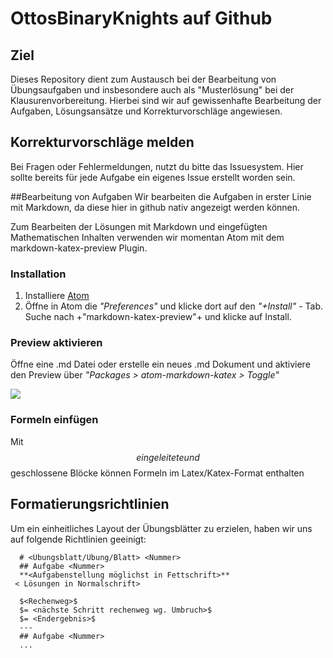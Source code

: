 # OttosBinaryKnights auf Github
## Ziel
Dieses Repository dient zum Austausch bei der Bearbeitung von Übungsaufgaben und insbesondere auch als "Musterlösung" bei der Klausurenvorbereitung. Hierbei sind wir auf gewissenhafte Bearbeitung der Aufgaben, Lösungsansätze und Korrekturvorschläge angewiesen.

## Korrekturvorschläge melden
Bei Fragen oder Fehlermeldungen, nutzt du bitte das Issuesystem. Hier sollte bereits für jede Aufgabe ein eigenes Issue erstellt worden sein.

##Bearbeitung von Aufgaben
Wir bearbeiten die Aufgaben in erster Linie mit Markdown, da diese hier in github nativ angezeigt werden können. 

Zum Bearbeiten der Lösungen mit Markdown und eingefügten Mathematischen Inhalten verwenden wir momentan Atom mit dem markdown-katex-preview Plugin.

### Installation
1. Installiere [Atom](https://atom.io)
2. Öffne in Atom die *"Preferences"* und klicke dort auf den *"+Install"* - Tab. Suche nach +"markdown-katex-preview"+ und klicke auf Install.

### Preview aktivieren
Öffne eine .md Datei oder erstelle ein neues .md Dokument und aktiviere den Preview über *"Packages > atom-markdown-katex > Toggle"*

![](https://i.github-camo.com/8b1cfa61ef0ff19c418290934f5514c4a815caf9/68747470733a2f2f7261772e67697468756275736572636f6e74656e742e636f6d2f6162656a666568722f6d61726b646f776e2d707265766965772d6b617465782f6d61737465722f696d67732f707265766965772e706e67)

### Formeln einfügen
Mit $$ eingeleitete und $$ geschlossene Blöcke können Formeln im Latex/Katex-Format enthalten

## Formatierungsrichtlinien
Um ein einheitliches Layout der Übungsblätter zu erzielen, haben wir uns auf folgende Richtlinien geeinigt:


      # <Übungsblatt/Übung/Blatt> <Nummer>
      ## Aufgabe <Nummer>
      **<Aufgabenstellung möglichst in Fettschrift>**
     < Lösungen in Normalschrift>
      
      $<Rechenweg>$
      $= <nächste Schritt rechenweg wg. Umbruch>$
      $= <Endergebnis>$
      ---
      ## Aufgabe <Nummer>
      ...
